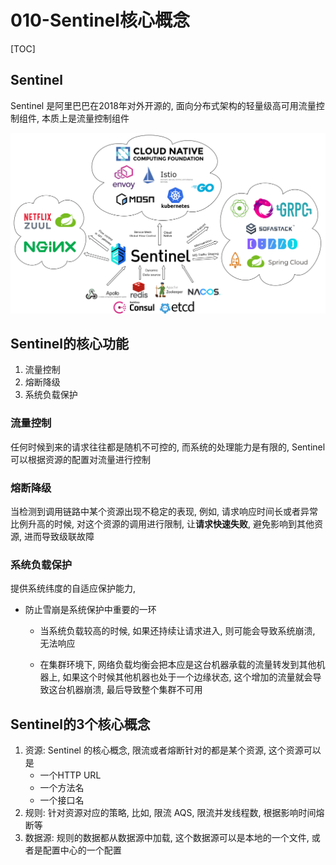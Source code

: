 # 010-Sentinel核心概念

[TOC]

## Sentinel

Sentinel 是阿里巴巴在2018年对外开源的, 面向分布式架构的轻量级高可用流量控制组件, 本质上是流量控制组件

![ecosystem-landscape](https://github.com/alibaba/Sentinel/raw/master/doc/image/sentinel-opensource-eco-landscape-en.png)

## Sentinel的核心功能

1. 流量控制
2. 熔断降级
3. 系统负载保护

### 流量控制

任何时候到来的请求往往都是随机不可控的, 而系统的处理能力是有限的, Sentinel 可以根据资源的配置对流量进行控制

### 熔断降级

当检测到调用链路中某个资源出现不稳定的表现, 例如, 请求响应时间长或者异常比例升高的时候, 对这个资源的调用进行限制, 让**请求快速失败**, 避免影响到其他资源, 进而导致级联故障

### 系统负载保护

提供系统纬度的自适应保护能力,

- 防止雪崩是系统保护中重要的一环

  - 当系统负载较高的时候, 如果还持续让请求进入, 则可能会导致系统崩溃, 无法响应

  - 在集群环境下, 网络负载均衡会把本应是这台机器承载的流量转发到其他机器上, 如果这个时候其他机器也处于一个边缘状态, 这个增加的流量就会导致这台机器崩溃, 最后导致整个集群不可用

## Sentinel的3个核心概念

1. 资源: Sentinel 的核心概念, 限流或者熔断针对的都是某个资源, 这个资源可以是
   - 一个HTTP URL
   - 一个方法名
   - 一个接口名
2. 规则: 针对资源对应的策略, 比如, 限流 AQS, 限流并发线程数, 根据影响时间熔断等
3. 数据源: 规则的数据都从数据源中加载, 这个数据源可以是本地的一个文件, 或者是配置中心的一个配置

